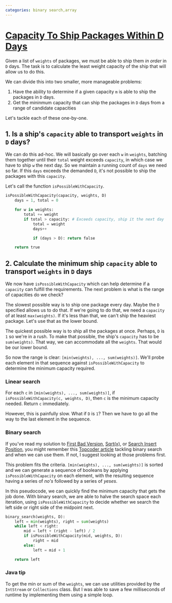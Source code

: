 ```yaml
---
categories: binary search,array
---
```


# [Capacity To Ship Packages Within D Days](https://leetcode.com/problems/capacity-to-ship-packages-within-d-days/)

Given a list of `weights` of packages, we must be able to ship them _in order_ in `D` days. The task is to calculate the least weight capacity of the ship that will allow us to do this.

We can divide this into two smaller, more manageable problems:

1. Have the ability to determine if a given capacity `m` is able to ship the packages in `D` days.
2. Get the mininmum capacity that can ship the packages in `D` days from a range of candidate capacities

Let's tackle each of these one-by-one.

## 1. Is a ship's `capacity` able to transport `weights` in `D` days?

We can do this ad-hoc. We will basically go over each `w` in `weights`, batching them together until their `total` weight exceeds `capacity`, in which case we have to ship `w` the next day. So we maintain a running count of `days` we need so far. If this `days` exceeds the demanded `D`, it's not possible to ship the packages with this `capacity`.

Let's call the function `isPossibleWithCapacity`.

```python
isPossibleWithCapacity(capacity, weights, D)
    days = 1, total = 0

    for w in weights:
        total += weight
        if total > capacity: # Exceeds capacity, ship it the next day
            total = weight
            days++

            if (days > D): return false

    return true
```

## 2. Calculate the minimum ship `capacity` able to transport `weights` in `D` days

We now have `isPossibleWithCapacity` which can help determine if a `capacity` can fulfill the requirements. The next problem is what is the range of capacities do we check?

The slowest possible way is to ship one package every day. Maybe the `D` specified allows us to do that. If we're going to do that, we need a `capacity` of at least `max(weights)`. If it's less than that, we can't ship the heaviest package. Let's use that as the lower bound.

The quickest possible way is to ship all the packages at once. Perhaps, `D` is `1` so we're in a rush. To make that possible, the ship's `capacity` has to be `sum(weights)`. That way, we can accommodate all the `weights`. That would be our lower bound.

So now the range is clear: `[min(weights), ..., sum(weights)]`. We'll probe each element in that sequence against `isPossibleWithCapacity` to determine the minimum capacity required.

### Linear search

For each `c` in `[min(weights), ..., sum(weights)]`, if `isPossibleWithCapacity(c, weights, D)`, then `c` is the minimum capacity needed. Return `c` immediately.

However, this is painfully slow. What if `D` is `1`? Then we have to go all the way to the last element in the sequence.

### Binary search

If you've read my solution to [First Bad Version](../278-first-bad-version/), [Sqrt(x)](../69-sqrtx/), or [Search Insert Position](../35-search-insert-position/), you might remember this [Topcoder article](https://www.topcoder.com/thrive/articles/Binary%20Search) tackling binary search and when we can use them. If not, I suggest looking at those problems first.

This problem fits the criteria. `[min(weights), ..., sum(weights)]` is sorted and we can generate a sequence of booleans by applying `isPossibleWithCapacity` on each element, with the resulting sequence having a series of _no's_ followed by a series of _yeses_.

In this pseudocode, we can quickly find the minimum capacity that gets the job done. With binary search, we are able to halve the search space each iteration, using `isPossibleWithCapacity` to decide whether we search the left side or right side of the midpoint next.

```python
binary_search(weights, D):
    left = min(weights), right = sum(weights)
    while left < right:
        mid = left + (right - left) / 2
        if isPossibleWithCapacity(mid, weights, D):
            right = mid
        else:
            left = mid + 1

    return left
```

### Java tip

To get the min or sum of the `weights`, we can use utilities provided by the `IntStream` or `Collections` class. But I was able to save a few milliseconds of runtime by implementing them using a simple loop.
